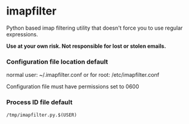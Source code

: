 # imapfilter
Python based imap filtering utility that doesn't force you to use regular expressions.


**Use at your own risk.  Not responsible for lost or stolen emails.**


### Configuration file location default
normal user:
	~/.imapfilter.conf
or for root:
	/etc/imapfilter.conf

Configuration file must have permissions set to 0600

### Process ID file default
	/tmp/imapfilter.py.$(USER)
